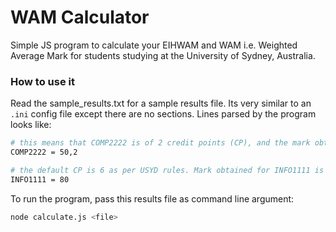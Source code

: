 # WAM Calculator
Simple JS program to calculate your EIHWAM and WAM i.e. Weighted Average Mark for students studying at the University of Sydney, Australia.

### How to use it

Read the sample_results.txt for a sample results file. Its very similar to an `.ini` config file except there are no sections. Lines parsed by the program looks like:
```sh
# this means that COMP2222 is of 2 credit points (CP), and the mark obtained is 50
COMP2222 = 50,2

# the default CP is 6 as per USYD rules. Mark obtained for INFO1111 is 80 and has default CP value 6
INFO1111 = 80
```

To run the program, pass this results file as command line argument:
```sh
node calculate.js <file>
```

